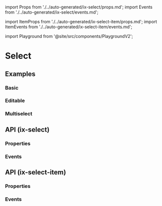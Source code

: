import Props from './../auto-generated/ix-select/props.md';
import Events from './../auto-generated/ix-select/events.md';

import ItemProps from './../auto-generated/ix-select-item/props.md';
import ItemEvents from './../auto-generated/ix-select-item/events.md';

import Playground from '@site/src/components/PlaygroundV2';

# Select

## Examples

### Basic 

<Playground
  name="select" 
  height="18rem"
  examplesByName>
</Playground>

### Editable

<Playground
  name="select-editable" 
  height="18rem"
  hideInitalCodePreview
  examplesByName>
</Playground>

### Multiselect

<Playground
  name="select-multiple" 
  height="18rem"
  hideInitalCodePreview
  examplesByName>
</Playground>

## API (ix-select)

### Properties

<Props />

### Events

<Events />

## API (ix-select-item)

### Properties

<ItemProps />

### Events

<ItemEvents />
